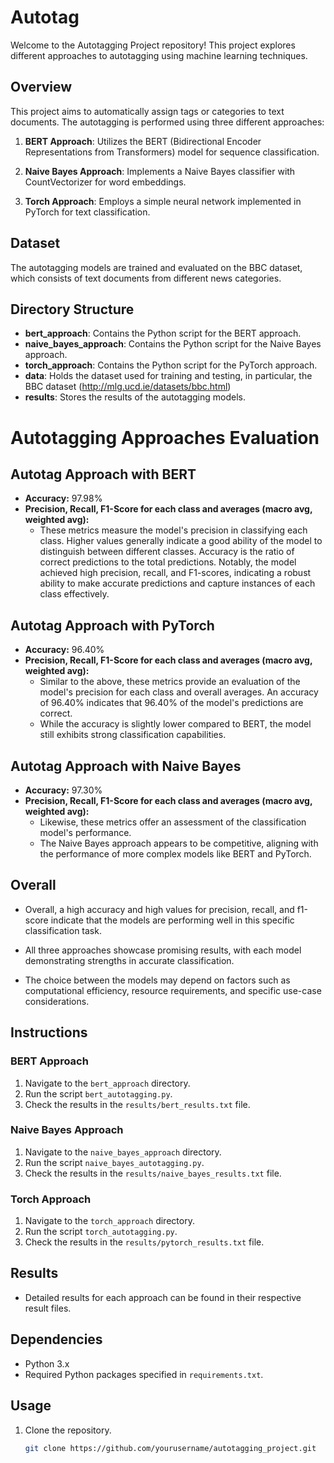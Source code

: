 # Autotag

Welcome to the Autotagging Project repository! This project explores different approaches to autotagging using machine learning techniques.

## Overview

This project aims to automatically assign tags or categories to text documents. The autotagging is performed using three different approaches:

1. **BERT Approach**: Utilizes the BERT (Bidirectional Encoder Representations from Transformers) model for sequence classification.

2. **Naive Bayes Approach**: Implements a Naive Bayes classifier with CountVectorizer for word embeddings.

3. **Torch Approach**: Employs a simple neural network implemented in PyTorch for text classification.

## Dataset

The autotagging models are trained and evaluated on the BBC dataset, which consists of text documents from different news categories.

## Directory Structure

- **bert_approach**: Contains the Python script for the BERT approach.
- **naive_bayes_approach**: Contains the Python script for the Naive Bayes approach.
- **torch_approach**: Contains the Python script for the PyTorch approach.
- **data**: Holds the dataset used for training and testing, in particular, the BBC dataset (http://mlg.ucd.ie/datasets/bbc.html)
- **results**: Stores the results of the autotagging models.

# Autotagging Approaches Evaluation

## Autotag Approach with BERT

- **Accuracy:** 97.98%
- **Precision, Recall, F1-Score for each class and averages (macro avg, weighted avg):** 
  - These metrics measure the model's precision in classifying each class. Higher values generally indicate a good ability of the model to distinguish between different classes. Accuracy is the ratio of correct predictions to the total predictions. Notably, the model achieved high precision, recall, and F1-scores, indicating a robust ability to make accurate predictions and capture instances of each class effectively.

## Autotag Approach with PyTorch

- **Accuracy:** 96.40%
- **Precision, Recall, F1-Score for each class and averages (macro avg, weighted avg):**
  - Similar to the above, these metrics provide an evaluation of the model's precision for each class and overall averages. An accuracy of 96.40% indicates that 96.40% of the model's predictions are correct.
  - While the accuracy is slightly lower compared to BERT, the model still exhibits strong classification capabilities.

## Autotag Approach with Naive Bayes

- **Accuracy:** 97.30%
- **Precision, Recall, F1-Score for each class and averages (macro avg, weighted avg):**
  - Likewise, these metrics offer an assessment of the classification model's performance.
  - The Naive Bayes approach appears to be competitive, aligning with the performance of more complex models like BERT and PyTorch.

## Overall 
- Overall, a high accuracy and high values for precision, recall, and f1-score indicate that the models are performing well in this specific classification task.

- All three approaches showcase promising results, with each model demonstrating strengths in accurate classification.
- The choice between the models may depend on factors such as computational efficiency, resource requirements, and specific use-case considerations.

## Instructions

### BERT Approach

1. Navigate to the `bert_approach` directory.
2. Run the script `bert_autotagging.py`.
3. Check the results in the `results/bert_results.txt` file.

### Naive Bayes Approach

1. Navigate to the `naive_bayes_approach` directory.
2. Run the script `naive_bayes_autotagging.py`.
3. Check the results in the `results/naive_bayes_results.txt` file.

### Torch Approach

1. Navigate to the `torch_approach` directory.
2. Run the script `torch_autotagging.py`.
3. Check the results in the `results/pytorch_results.txt` file.

## Results

- Detailed results for each approach can be found in their respective result files.


## Dependencies

- Python 3.x
- Required Python packages specified in `requirements.txt`.

## Usage

1. Clone the repository.
   ```bash
   git clone https://github.com/yourusername/autotagging_project.git
